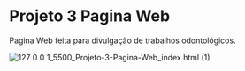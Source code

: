 # Projeto 3 Pagina Web 
 Pagina Web feita para divulgação de trabalhos odontológicos.
 
 ![127 0 0 1_5500_Projeto-3-Pagina-Web_index html (1)](https://user-images.githubusercontent.com/82480230/116499039-93de5080-a881-11eb-85a3-9368542c9658.png)

